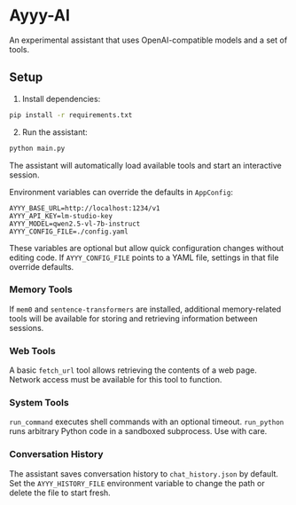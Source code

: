 # Ayyy-AI
An experimental assistant that uses OpenAI-compatible models and a set of tools.

## Setup

1. Install dependencies:

```bash
pip install -r requirements.txt
```

2. Run the assistant:

```bash
python main.py
```

The assistant will automatically load available tools and start an interactive session.

Environment variables can override the defaults in `AppConfig`:

```
AYYY_BASE_URL=http://localhost:1234/v1
AYYY_API_KEY=lm-studio-key
AYYY_MODEL=qwen2.5-vl-7b-instruct
AYYY_CONFIG_FILE=./config.yaml
```

These variables are optional but allow quick configuration changes without editing code.
If `AYYY_CONFIG_FILE` points to a YAML file, settings in that file override defaults.

### Memory Tools

If `mem0` and `sentence-transformers` are installed, additional memory-related
tools will be available for storing and retrieving information between sessions.

### Web Tools

A basic `fetch_url` tool allows retrieving the contents of a web page. Network access must be available for this tool to function.

### System Tools

`run_command` executes shell commands with an optional timeout. `run_python` runs arbitrary Python code in a sandboxed subprocess. Use with care.

### Conversation History

The assistant saves conversation history to `chat_history.json` by default. Set the `AYYY_HISTORY_FILE` environment variable to change the path or delete the file to start fresh.
